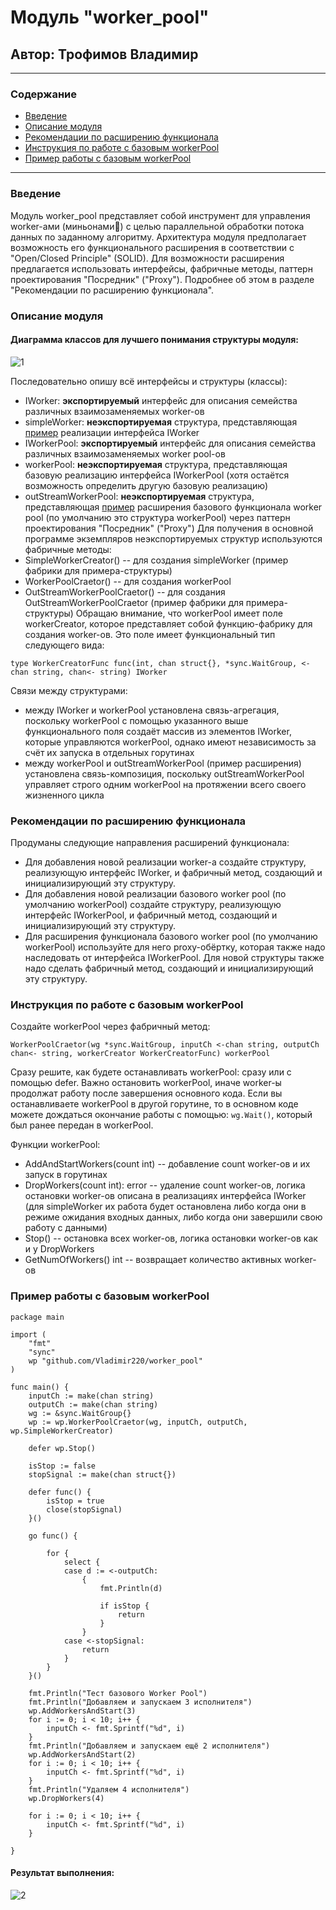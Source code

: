 # Модуль "worker_pool" #
## Автор: Трофимов Владимир ##
---
### Содержание ###
- [Введение](#введение)
- [Описание модуля](#описание-модуля)
- [Рекомендации по расширению функционала](#рекомендации-по-расширению-функционала)
- [Инструкция по работе с базовым workerPool](#инструкция-по-работе-с-базовым-workerPool)
- [Пример работы с базовым workerPool](#пример-работы-с-базовым-workerPool)
---
### Введение ###
Модуль worker_pool представляет собой инструмент для управления worker-ами (миньонами🙂) с целью параллельной обработки потока данных по заданному алгоритму.
Архитектура модуля предполагает возможность его функционального расширения в соответствии с "Open/Closed Principle" (SOLID). 
Для возможности расширения предлагается использовать интерфейсы, фабричные методы, паттерн проектирования "Посредник" ("Proxy"). Подробнее об этом в разделе "Рекомендации по расширению функционала".
### Описание модуля ###
#### Диаграмма классов для лучшего понимания структуры модуля: ####
![1](https://github.com/Vladimir220/worker_pool/blob/main/class_diagram.jpg)

Последовательно опишу всё интерфейсы и структуры (классы):
- IWorker: **экспортируемый** интерфейс для описания семейства различных взаимозаменяемых worker-ов
- simpleWorker: **неэкспортируемая** структура, представляющая <u>пример</u> реализации интерфейса IWorker
- IWorkerPool: **экспортируемый** интерфейс для описания семейства различных взаимозаменяемых worker pool-ов
- workerPool: **неэкспортируемая** структура, представляющая базовую реализацию интерфейса IWorkerPool (хотя остаётся возможность определить другую базовую реализацию)
- outStreamWorkerPool: **неэкспортируемая** структура, представляющая <u>пример</u> расширения базового функционала worker pool (по умолчанию это структура workerPool) через паттерн проектирования "Посредник" ("Proxy")
Для получения в основной программе экземпляров неэкспортируемых структур используются фабричные методы:
- SimpleWorkerCreator() -- для создания simpleWorker (пример фабрики для примера-структуры)
- WorkerPoolCraetor() -- для создания workerPool
- OutStreamWorkerPoolCraetor() -- для создания OutStreamWorkerPoolCraetor (пример фабрики для примера-структуры)
Обращаю внимание, что workerPool имеет поле workerCreator, которое представляет собой функцию-фабрику для создания worker-ов. Это поле имеет функциональный тип следующего вида:

`type WorkerCreatorFunc func(int, chan struct{}, *sync.WaitGroup, <-chan string, chan<- string) IWorker`

Связи между структурами:
- между IWorker и workerPool установлена связь-агрегация, поскольку workerPool с помощью указанного выше функционального поля создаёт массив из элементов IWorker, которые управляются workerPool, однако имеют независимость за счёт их запуска в отдельных горутинах
- между workerPool и outStreamWorkerPool (пример расширения) установлена связь-композиция, поскольку outStreamWorkerPool управляет строго одним workerPool на протяжении всего своего жизненного цикла
### Рекомендации по расширению функционала ###
Продуманы следующие направления расширений функционала:
- Для добавления новой реализации worker-а создайте структуру, реализующую интерфейс IWorker, и фабричный метод, создающий и инициализирующий эту структуру.
- Для добавления новой реализации базового worker pool (по умолчанию workerPool) создайте структуру, реализующую интерфейс IWorkerPool, и фабричный метод, создающий и инициализирующий эту структуру.
- Для расширения функционала базового worker pool (по умолчанию workerPool) используйте для него proxy-обёртку, которая также надо наследовать от интерфейса IWorkerPool. Для новой структуры также надо сделать фабричный метод, создающий и инициализирующий эту структуру.
### Инструкция по работе с базовым workerPool ###
Создайте workerPool через фабричный метод: 

`WorkerPoolCraetor(wg *sync.WaitGroup, inputCh <-chan string, outputCh chan<- string, workerCreator WorkerCreatorFunc) workerPool`

Сразу решите, как будете останавливать workerPool: сразу или с помощью defer. Важно остановить workerPool, иначе worker-ы продолжат работу после завершения основного кода.
Если вы останавливаете workerPool в другой горутине, то в основном коде можете дождаться окончание работы с помощью: `wg.Wait()`, который был ранее передан в workerPool.

Функции workerPool:
- AddAndStartWorkers(count int) -- добавление count worker-ов и их запуск в горутинах
- DropWorkers(count int): error -- удаление count worker-ов, логика остановки worker-ов описана в реализациях интерфейса IWorker (для simpleWorker их работа будет остановлена либо когда они в режиме ожидания входных данных, либо когда они завершили свою работу с данными)
- Stop() -- остановка всех worker-ов, логика остановки worker-ов как и у DropWorkers
- GetNumOfWorkers() int -- возвращает количество активных worker-ов
### Пример работы с базовым workerPool ###
```
package main

import (
	"fmt"
	"sync"
	wp "github.com/Vladimir220/worker_pool"
)

func main() {
	inputCh := make(chan string)
	outputCh := make(chan string)
	wg := &sync.WaitGroup{}
	wp := wp.WorkerPoolCraetor(wg, inputCh, outputCh, wp.SimpleWorkerCreator)

	defer wp.Stop()

	isStop := false
	stopSignal := make(chan struct{})

	defer func() {
		isStop = true
		close(stopSignal)
	}()

	go func() {

		for {
			select {
			case d := <-outputCh:
				{
					fmt.Println(d)

					if isStop {
						return
					}
				}
			case <-stopSignal:
				return
			}
		}
	}()

	fmt.Println("Тест базового Worker Pool")
	fmt.Println("Добавляем и запускаем 3 исполнителя")
	wp.AddWorkersAndStart(3)
	for i := 0; i < 10; i++ {
		inputCh <- fmt.Sprintf("%d", i)
	}
	fmt.Println("Добавляем и запускаем ещё 2 исполнителя")
	wp.AddWorkersAndStart(2)
	for i := 0; i < 10; i++ {
		inputCh <- fmt.Sprintf("%d", i)
	}
	fmt.Println("Удаляем 4 исполнителя")
	wp.DropWorkers(4)

	for i := 0; i < 10; i++ {
		inputCh <- fmt.Sprintf("%d", i)
	}

}
```
#### Результат выполнения: ####
![2](https://github.com/Vladimir220/worker_pool/blob/main/Exmp_res.JPG)
